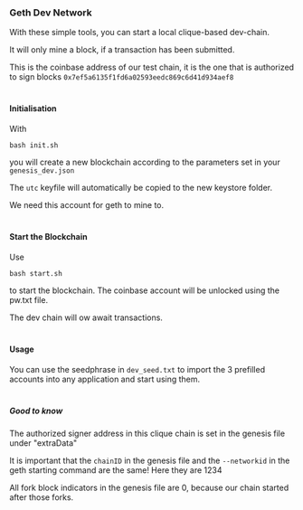 ### Geth Dev Network

With these simple tools, you can start a local clique-based dev-chain.

It will only mine a block, if a transaction has been submitted.

This is the coinbase address of our test chain, it is the one that is authorized to sign blocks
`0x7ef5a6135f1fd6a02593eedc869c6d41d934aef8`

#



#### Initialisation

With

``bash init.sh``

you will create a new blockchain according to the parameters set in your ``genesis_dev.json``

The ``utc`` keyfile will automatically be copied to the new keystore folder.

We need this account for geth to mine to.
#



#### Start the Blockchain

Use

``bash start.sh``

to start the blockchain. The coinbase account will be unlocked using the pw.txt file.

The dev chain will ow await transactions.
#



#### Usage

You can use the seedphrase in ```dev_seed.txt``` to import the 3 prefilled accounts into any application and start using them.
#



##### Good to know

The authorized signer address in this clique chain is set in the genesis file under "extraData"

It is important that the ```chainID``` in the genesis file and the ```--networkid``` in the geth starting command are the same! Here they are 1234

All fork block indicators in the genesis file are 0, because our chain started after those forks.



